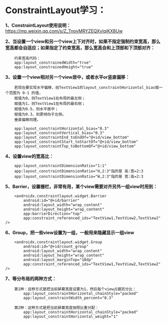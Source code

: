 # ConstraintLayout学习：

**1、ConstraintLayout使用说明：** https://mp.weixin.qq.com/s/Z_TnoyMRYZEQXvlqiKX8Uw

**2、当设置一个view和另一个view上下对齐时，如果不指定强制约束宽高，那么宽高都会自适应；如果指定了约束宽高，那么宽高会和上顶部和下顶部对齐：**

        约束宽高代码：
        app:layout_constrainedWidth="true"
        app:layout_constrainedHeight="true"

**3、设置一个view相对另一个view居中，或者水平or竖直偏移：**

        若现在要实现水平偏移，给TextView1的layout_constraintHorizontal_bias赋一个范围为 0-1 的值，
        赋值为0，则TextView1在布局的最左侧；
        赋值为1，则TextView1在布局的最右侧；
        赋值为0.5，则水平居中；
        赋值为0.3，则更倾向于左侧。
        垂直偏移同理。

        app:layout_constraintHorizontal_bias="0.3"
        app:layout_constraintVertical_bias="0.3"
        app:layout_constraintEnd_toEndOf="@+id/view_bottom"
        app:layout_constraintStart_toStartOf="@+id/view_bottom"
        app:layout_constraintTop_toBottomOf="@+id/view_bottom"

**4、设置view的宽高比：**

        app:layout_constraintDimensionRatio="1:1"
        app:layout_constraintDimensionRatio="H,2:3"指的是 高:宽=2:3
        app:layout_constraintDimensionRatio="W,2:3"指的是 宽:高=2:3

**5、Barrier，设置栅栏，非常有用，某个view需要对齐另外一组view时用到：**

        <androidx.constraintlayout.widget.Barrier
            android:id="@+id/barrier"
            android:layout_width="wrap_content"
            android:layout_height="wrap_content"
            app:barrierDirection="top"
            app:constraint_referenced_ids="TextView1,TextView2,TextView2" />

**6、Group，把一些view设置为一组，一般用来隐藏显示一组view**

        <androidx.constraintlayout.widget.Group
            android:id="@+id/count_group"
            android:layout_width="wrap_content"
            android:layout_height="wrap_content"
            android:layout_marginTop="10dp"
            app:constraint_referenced_ids="TextView1,TextView2,TextView2" />

**7、等分布局的两种方式：**

        第1种：这种方式是把当前屏幕宽度设置为1，然后每个view占据百分比：
            app:layout_constraintHorizontal_chainStyle="packed"
            app:layout_constraintWidth_percent="0.3"

        第2种：这种方式是把当前屏幕宽度按照比重分配：
            app:layout_constraintHorizontal_chainStyle="packed"
            app:layout_constraintHorizontal_weight="1"